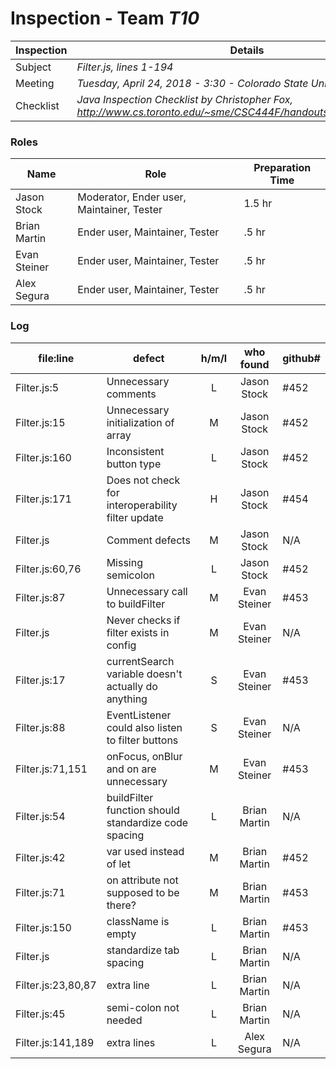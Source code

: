 # Inspection - Team *T10*
 
Inspection | Details
----- | -----
Subject | *Filter.js, lines 1-194*
Meeting | *Tuesday, April 24, 2018 - 3:30 - Colorado State University, Stadium*
Checklist | *Java Inspection Checklist by Christopher Fox, http://www.cs.toronto.edu/~sme/CSC444F/handouts/java_checklist.pdf*

### Roles
Name | Role | Preparation Time
---- | ---- | ----
Jason Stock | Moderator, Ender user, Maintainer, Tester | 1.5 hr
Brian Martin | Ender user, Maintainer, Tester | .5 hr
Evan Steiner | Ender user, Maintainer, Tester | .5 hr
Alex Segura | Ender user, Maintainer, Tester | .5 hr

### Log
file:line | defect | h/m/l | who found | github# 
--- | --- |:---:|:---:| ---
 Filter.js:5|Unnecessary comments| L |Jason Stock| #452
 Filter.js:15|Unnecessary initialization of array| M |Jason Stock| #452
 Filter.js:160|Inconsistent button type| L |Jason Stock| #452
 Filter.js:171|Does not check for interoperability filter update| H |Jason Stock| #454
 Filter.js|Comment defects| M |Jason Stock| N/A
 Filter.js:60,76|Missing semicolon| L |Jason Stock| #452
 Filter.js:87|Unnecessary call to buildFilter| M |Evan Steiner| #453
 Filter.js|Never checks if filter exists in config| M |Evan Steiner| N/A
 Filter.js:17|currentSearch variable doesn't actually do anything| S |Evan Steiner| #453
 Filter.js:88|EventListener could also listen to filter buttons| S |Evan Steiner| N/A
 Filter.js:71,151|onFocus, onBlur and on are unnecessary| M |Evan Steiner| #453
 Filter.js:54|buildFilter function should standardize code spacing| L |Brian Martin| N/A
 Filter.js:42|var used instead of let| M |Brian Martin| #452
 Filter.js:71|on attribute not supposed to be there?| M |Brian Martin| #453
 Filter.js:150|className is empty| L |Brian Martin| #453
 Filter.js|standardize tab spacing| L |Brian Martin| N/A
 Filter.js:23,80,87|extra line| L |Brian Martin| N/A
 Filter.js:45|semi-colon not needed| L |Brian Martin| N/A
 Filter.js:141,189|extra lines| L |Alex Segura| N/A
